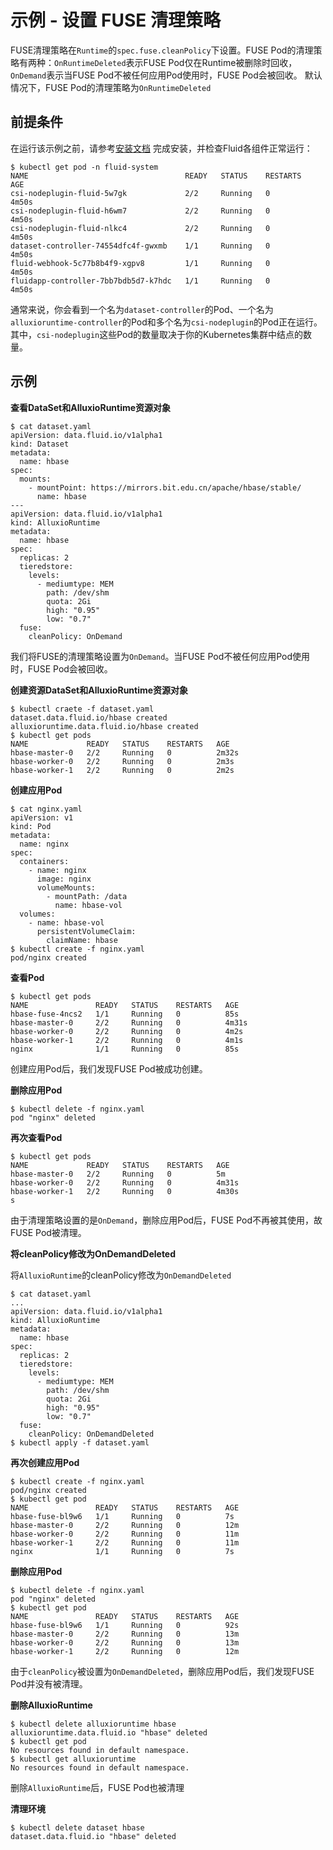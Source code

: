# 示例 - 设置 FUSE 清理策略

FUSE清理策略在`Runtime`的`spec.fuse.cleanPolicy`下设置。FUSE Pod的清理策略有两种：`OnRuntimeDeleted`表示FUSE Pod仅在Runtime被删除时回收，`OnDemand`表示当FUSE Pod不被任何应用Pod使用时，FUSE Pod会被回收。
默认情况下，FUSE Pod的清理策略为`OnRuntimeDeleted`

## 前提条件

在运行该示例之前，请参考[安装文档](https://github.com/fluid-cloudnative/fluid/blob/master/docs/zh/userguide/install.md) 完成安装，并检查Fluid各组件正常运行：

```shell
$ kubectl get pod -n fluid-system
NAME                                   READY   STATUS    RESTARTS   AGE
csi-nodeplugin-fluid-5w7gk             2/2     Running   0          4m50s
csi-nodeplugin-fluid-h6wm7             2/2     Running   0          4m50s
csi-nodeplugin-fluid-nlkc4             2/2     Running   0          4m50s
dataset-controller-74554dfc4f-gwxmb    1/1     Running   0          4m50s
fluid-webhook-5c77b8b4f9-xgpv8         1/1     Running   0          4m50s
fluidapp-controller-7bb7bdb5d7-k7hdc   1/1     Running   0          4m50s
```

通常来说，你会看到一个名为`dataset-controller`的Pod、一个名为`alluxioruntime-controller`的Pod和多个名为`csi-nodeplugin`的Pod正在运行。其中，`csi-nodeplugin`这些Pod的数量取决于你的Kubernetes集群中结点的数量。


## 示例

**查看DataSet和AlluxioRuntime资源对象**
```shell
$ cat dataset.yaml
apiVersion: data.fluid.io/v1alpha1
kind: Dataset
metadata:
  name: hbase
spec:
  mounts:
    - mountPoint: https://mirrors.bit.edu.cn/apache/hbase/stable/
      name: hbase
---
apiVersion: data.fluid.io/v1alpha1
kind: AlluxioRuntime
metadata:
  name: hbase
spec:
  replicas: 2
  tieredstore:
    levels:
      - mediumtype: MEM
        path: /dev/shm
        quota: 2Gi
        high: "0.95"
        low: "0.7"
  fuse:
    cleanPolicy: OnDemand
```
我们将FUSE的清理策略设置为`OnDemand`。当FUSE Pod不被任何应用Pod使用时，FUSE Pod会被回收。

**创建资源DataSet和AlluxioRuntime资源对象**
```shell
$ kubectl craete -f dataset.yaml
dataset.data.fluid.io/hbase created
alluxioruntime.data.fluid.io/hbase created
$ kubectl get pods
NAME             READY   STATUS    RESTARTS   AGE
hbase-master-0   2/2     Running   0          2m32s
hbase-worker-0   2/2     Running   0          2m3s
hbase-worker-1   2/2     Running   0          2m2s
```

**创建应用Pod**
```shell
$ cat nginx.yaml
apiVersion: v1
kind: Pod
metadata:
  name: nginx
spec:
  containers:
    - name: nginx
      image: nginx
      volumeMounts:
        - mountPath: /data
          name: hbase-vol
  volumes:
    - name: hbase-vol
      persistentVolumeClaim:
        claimName: hbase
$ kubectl create -f nginx.yaml
pod/nginx created
```

**查看Pod**
```shell
$ kubectl get pods
NAME               READY   STATUS    RESTARTS   AGE
hbase-fuse-4ncs2   1/1     Running   0          85s
hbase-master-0     2/2     Running   0          4m31s
hbase-worker-0     2/2     Running   0          4m2s
hbase-worker-1     2/2     Running   0          4m1s
nginx              1/1     Running   0          85s
```
创建应用Pod后，我们发现FUSE Pod被成功创建。

**删除应用Pod**
```shell
$ kubectl delete -f nginx.yaml
pod "nginx" deleted
```

**再次查看Pod**
```shell
$ kubectl get pods
NAME             READY   STATUS    RESTARTS   AGE
hbase-master-0   2/2     Running   0          5m
hbase-worker-0   2/2     Running   0          4m31s
hbase-worker-1   2/2     Running   0          4m30s
s
```
由于清理策略设置的是`OnDemand`，删除应用Pod后，FUSE Pod不再被其使用，故FUSE Pod被清理。

**将cleanPolicy修改为OnDemandDeleted**

将`AlluxioRuntime`的cleanPolicy修改为`OnDemandDeleted`
```shell
$ cat dataset.yaml
...
apiVersion: data.fluid.io/v1alpha1
kind: AlluxioRuntime
metadata:
  name: hbase
spec:
  replicas: 2
  tieredstore:
    levels:
      - mediumtype: MEM
        path: /dev/shm
        quota: 2Gi
        high: "0.95"
        low: "0.7"
  fuse:
    cleanPolicy: OnDemandDeleted
$ kubectl apply -f dataset.yaml
```

**再次创建应用Pod**
```shell
$ kubectl create -f nginx.yaml
pod/nginx created
$ kubectl get pod
NAME               READY   STATUS    RESTARTS   AGE
hbase-fuse-bl9w6   1/1     Running   0          7s
hbase-master-0     2/2     Running   0          12m
hbase-worker-0     2/2     Running   0          11m
hbase-worker-1     2/2     Running   0          11m
nginx              1/1     Running   0          7s
```

**删除应用Pod**
```shell
$ kubectl delete -f nginx.yaml
pod "nginx" deleted
$ kubectl get pod
NAME               READY   STATUS    RESTARTS   AGE
hbase-fuse-bl9w6   1/1     Running   0          92s
hbase-master-0     2/2     Running   0          13m
hbase-worker-0     2/2     Running   0          13m
hbase-worker-1     2/2     Running   0          12m
```
由于`cleanPolicy`被设置为`OnDemandDeleted`，删除应用Pod后，我们发现FUSE Pod并没有被清理。

**删除AlluxioRuntime**
```shell
$ kubectl delete alluxioruntime hbase
alluxioruntime.data.fluid.io "hbase" deleted
$ kubectl get pod
No resources found in default namespace.
$ kubectl get alluxioruntime
No resources found in default namespace.
```
删除`AlluxioRuntime`后，FUSE Pod也被清理

**清理环境**
```shell
$ kubectl delete dataset hbase
dataset.data.fluid.io "hbase" deleted
```